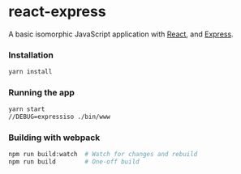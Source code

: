 # react-express
A basic isomorphic JavaScript application with [React](http://facebook.github.io/react/), and [Express](expressjs.com).

### Installation
```bash
yarn install
```

### Running the app
```bash
yarn start
//DEBUG=expressiso ./bin/www
```

### Building with webpack
```bash
npm run build:watch  # Watch for changes and rebuild
npm run build        # One-off build
```
